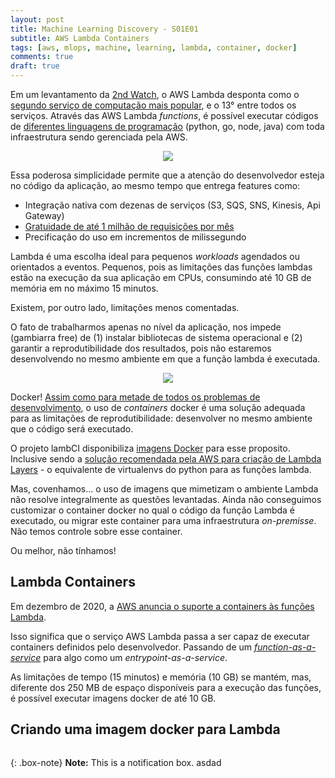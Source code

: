 ```yaml
---
layout: post
title: Machine Learning Discovery - S01E01
subtitle: AWS Lambda Containers
tags: [aws, mlops, machine, learning, lambda, container, docker]
comments: true
draft: true
---
```


Em um levantamento da [2nd Watch](https://www.2ndwatch.com/), o AWS Lambda desponta como o [segundo serviço de computação mais popular](https://www.techrepublic.com/article/the-top-30-amazon-products-and-services-tech-pros-used-this-year/), e o 13° entre todos os serviços. Através das AWS Lambda *functions*, é possível executar códigos de [diferentes linguagens de programação](https://docs.aws.amazon.com/lambda/latest/dg/lambda-runtimes.html) (python, go, node, java) com toda infraestrutura sendo gerenciada pela AWS.

<p style="text-align: center"><img src="https://i.imgur.com/d9Bnnqq.png"></p>

Essa poderosa simplicidade permite que a atenção do desenvolvedor esteja no código da aplicação, ao mesmo tempo que entrega features como:

- Integração nativa com dezenas de serviços (S3, SQS, SNS, Kinesis, Api Gateway)
- [Gratuidade de até 1 milhão de requisições por mês](https://aws.amazon.com/lambda/pricing/)
- Precificação do uso em incrementos de milissegundo

Lambda é uma escolha ideal para pequenos *workloads* agendados ou orientados a eventos. 
Pequenos, pois as limitações das funções lambdas estão na execução da sua aplicação em CPUs, consumindo até 10 GB de memória em no máximo 15 minutos.

Existem, por outro lado, limitações menos comentadas.

O fato de trabalharmos apenas no nível da aplicação, nos impede (gambiarra free) de (1) instalar bibliotecas de sistema operacional e (2) garantir a reprodutibilidade dos resultados, pois não estaremos desenvolvendo no mesmo ambiente em que a função lambda é executada.

<p style="text-align: center"><img src="https://i.imgur.com/CZ6TqF5.jpg"></p>

Docker! [Assim como para metade de todos os problemas de desenvolvimento](https://i.redd.it/iv0oiaz7aqe41.jpg), o uso de *containers* docker é uma solução adequada para as limitações de reprodutibilidade: desenvolver no mesmo ambiente que o código será executado.

O projeto lambCI disponibiliza [imagens Docker](https://hub.docker.com/r/lambci/lambda/) para esse proposito. Inclusive sendo a [solução recomendada pela AWS para criação de Lambda Layers](https://aws.amazon.com/premiumsupport/knowledge-center/lambda-layer-simulated-docker/) - o equivalente de virtualenvs do python para as funções lambda.

Mas, covenhamos... o uso de imagens que mimetizam o ambiente Lambda não resolve integralmente as questões levantadas. Ainda não conseguimos customizar o container docker no qual o código da função Lambda é executado, ou migrar este container para uma infraestrutura *on-premisse*. Não temos controle sobre esse container.

Ou melhor, não tínhamos!

## Lambda Containers

Em dezembro de 2020, a [AWS anuncia o suporte a containers às funções Lambda](https://aws.amazon.com/blogs/aws/new-for-aws-lambda-container-image-support/).

Isso significa que o serviço AWS Lambda passa a ser capaz de executar containers definidos pelo desenvolvedor. Passando de um [*function-as-a-service*](https://en.wikipedia.org/wiki/Function_as_a_service) para algo como um *entrypoint-as-a-service*.

As limitações de tempo (15 minutos) e memória (10 GB) se mantém, mas, diferente dos 250 MB de espaço disponíveis para a execução das funções, é possível executar imagens docker de até 10 GB.

## Criando uma imagem docker para Lambda



```Dockerfile

```



{: .box-note}
**Note:** This is a notification box.
asdad